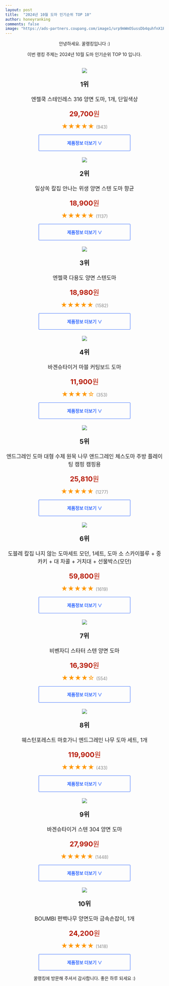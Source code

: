```yaml
---
layout: post
title:  "2024년 10월 도마 인기순위 TOP 10"
author: honeyranking
comments: false
image: "https://ads-partners.coupang.com/image1/urp9mWmOSussDb4quhfnX1PNh4fwZ_vhKka5pKJQUETmbIyiTH7jkqm8gPZScONHgbcBuHdZmDIaJXtH96zluvb50RuvytJz0y39sVcS2-n3erTaAGhku0YF8dMNcN-LiTOVHLUuftLrcYZe2y4KDIKs87AyBmcPflWeXpJ6Vdveusf7P_Bm4fVCN1TBmb5A0YUSdGA6XxJ6ZnFjDrLFitgU-N5W-S_0v46hWa7exdDdpKzyZXdk_dRUllOPmuUrnXiomUeLZEdhlyRkS3tsAuSkYBHSA6kuv9T4f2m740Kuk3xsFAAKSRFAb-0KA6U="
---
```

<p style="text-align: center;">안녕하세요. 꿀랭킹입니다 :)</p>
<p style="text-align: center;">이번 랭킹 주제는 2024년 10월 도마 인기순위 TOP 10 입니다.</p><center><img src="https://ads-partners.coupang.com/image1/urp9mWmOSussDb4quhfnX1PNh4fwZ_vhKka5pKJQUETmbIyiTH7jkqm8gPZScONHgbcBuHdZmDIaJXtH96zluvb50RuvytJz0y39sVcS2-n3erTaAGhku0YF8dMNcN-LiTOVHLUuftLrcYZe2y4KDIKs87AyBmcPflWeXpJ6Vdveusf7P_Bm4fVCN1TBmb5A0YUSdGA6XxJ6ZnFjDrLFitgU-N5W-S_0v46hWa7exdDdpKzyZXdk_dRUllOPmuUrnXiomUeLZEdhlyRkS3tsAuSkYBHSA6kuv9T4f2m740Kuk3xsFAAKSRFAb-0KA6U=" style="margin-top:20px" /></center><p style="text-align: center; font-size: 20px"><b>1위</b></p><p style="text-align: center; font-size: 17px">엔젤쿡 스테인레스 316 양면 도마, 1개, 단일색상</p><p style="text-align: center;"><span style="color: #b61800; font-size: 22px;"><b>29,700</b>원</span></p><p style="text-align: center;"><span style="color: #ff9600; font-size: 20px;">★★★★★ </span><span style="color: #878787;">(943)</span></p><center><a href="https://link.coupang.com/re/AFFSDP?lptag=AF3899140&subid=honeyrank&pageKey=8096845020&itemId=22892847337&vendorItemId=83189291481&traceid=V0-153-66f30c0a047f9520&clickBeacon=4825d4e0-8c3c-11ef-baa4-0ef73a2303fd%7E3&requestid=20241017130000780322129324&token=31850C%7CMIXED"><div style="font-size: 14px; display: inline-block; padding: 15px 90px; color: #346aff; border-radius: 2px; border: 1px solid #346aff; cursor: pointer;"><b>제품정보 더보기 &or;</b></div></a></center><center><img src="https://ads-partners.coupang.com/image1/7bNTNDn2tkBPYEO87ZHq-Jj4kgz8tYluKir53qNyrglL0GMe2nNBEa4DTjnuyGKZzvl8YTKWPP2MVsEhQpMww_w-iCPtH3OIaXBBfsqieVyG6_XAI8GyVIDVjrB8kekVqADZtOf5COlWrNpWXlSW1Bqswv-dH1rW_LLaurEGYFQHcPyIMxDVrtTtKLrsG5CX2TpCxEQKE0kVlQ4bEJPyQZcVVWQCOYheA4_qZHd8bRYrPWleI1aS9utLxSzfFTivnGXT73Nkzgq1FRQILlvVb1pqm1VsUvHUaAmhTbAy7eUksI8wLznzQiq-mg==" style="margin-top:20px" /></center><p style="text-align: center; font-size: 20px"><b>2위</b></p><p style="text-align: center; font-size: 17px">일상쏙 칼집 안나는 위생 양면 스텐 도마 향균</p><p style="text-align: center;"><span style="color: #b61800; font-size: 22px;"><b>18,900</b>원</span></p><p style="text-align: center;"><span style="color: #ff9600; font-size: 20px;">★★★★★ </span><span style="color: #878787;">(1137)</span></p><center><a href="https://link.coupang.com/re/AFFSDP?lptag=AF3899140&subid=honeyrank&pageKey=8033196919&itemId=22467727625&vendorItemId=89881291691&traceid=V0-153-f7f2e066d9aed7a9&requestid=20241017130000780322129324&token=31850C%7CMIXED"><div style="font-size: 14px; display: inline-block; padding: 15px 90px; color: #346aff; border-radius: 2px; border: 1px solid #346aff; cursor: pointer;"><b>제품정보 더보기 &or;</b></div></a></center><center><img src="https://ads-partners.coupang.com/image1/O6dY0LbefbHgJOHKO-p_FLhPJ31Zht-lrfJwK-RniPkjV7Ev0aO15OY0jKgx54h5xJsgILzmik0X6tcJmrhUhscMQs4CMLayV-Gu_1NHTWTh9pfmCgGrC8BPFAhYSWIWKCBRn9lN4LdJ-xlx0qXtSlIzuMwGiS83tWaPti88A-9NkwwQw52JXXXwgwiR9wOAm2fniPRPTzgWa8ZFnMrsfMrYwF-QWoI3W3yBhGP7C1yDH7AjZG__J8z8cFvRpAxi_bQV68oXVO4doPHzg8GHP6SGCh8-rk3EwmYqINhah27JjbdJlFYZ0UE=" style="margin-top:20px" /></center><p style="text-align: center; font-size: 20px"><b>3위</b></p><p style="text-align: center; font-size: 17px">엔젤쿡 다용도 양면 스텐도마</p><p style="text-align: center;"><span style="color: #b61800; font-size: 22px;"><b>18,980</b>원</span></p><p style="text-align: center;"><span style="color: #ff9600; font-size: 20px;">★★★★★ </span><span style="color: #878787;">(1582)</span></p><center><a href="https://link.coupang.com/re/AFFSDP?lptag=AF3899140&subid=honeyrank&pageKey=8096854841&itemId=22892884868&vendorItemId=84100590172&traceid=V0-153-ef65977fc48d04b9&requestid=20241017130000780322129324&token=31850C%7CMIXED"><div style="font-size: 14px; display: inline-block; padding: 15px 90px; color: #346aff; border-radius: 2px; border: 1px solid #346aff; cursor: pointer;"><b>제품정보 더보기 &or;</b></div></a></center><center><img src="https://ads-partners.coupang.com/image1/SJeqRKkj5SrzMELCSEOi-1CvCoFfPR2zpQ0Jd9xSPh_YKdLuo6-vtsM9W85ATJulB66p515XuJAQTXyKqDzryR-jFcEdvu5po3jlPcfg-UQ2T0v066ZlFOXcZeLtaxhqjqZ5tL82WV1BsMK7sJCial79YRU7LgyJkjs8i6hidq5ke_2QjfCe0x6qKeWSiTfl4SPJczhoFj_CxejmOJ2LSFxOE2lLRmR8m6O4IEf7jlj_yF0_XlwU1HjYFy1CYDhAw_JUWz15QZetnYMr9amXR9tTx1cPro_yNQ==" style="margin-top:20px" /></center><p style="text-align: center; font-size: 20px"><b>4위</b></p><p style="text-align: center; font-size: 17px">바겐슈타이거 마블 커팅보드 도마</p><p style="text-align: center;"><span style="color: #b61800; font-size: 22px;"><b>11,900</b>원</span></p><p style="text-align: center;"><span style="color: #ff9600; font-size: 20px;">★★★★☆ </span><span style="color: #878787;">(353)</span></p><center><a href="https://link.coupang.com/re/AFFSDP?lptag=AF3899140&subid=honeyrank&pageKey=7402530083&itemId=19222607996&vendorItemId=86339320372&traceid=V0-153-c77fe943d768031b&requestid=20241017130000780322129324&token=31850C%7CMIXED"><div style="font-size: 14px; display: inline-block; padding: 15px 90px; color: #346aff; border-radius: 2px; border: 1px solid #346aff; cursor: pointer;"><b>제품정보 더보기 &or;</b></div></a></center><center><img src="https://ads-partners.coupang.com/image1/3uSaiR948jJ7v_qi3tg_jIVLlRHK9QAHN08bFZxtwUK682D1UQ4Y_YJth1N4wYg_k4Pojta4sNKF6KS1W0swcNicHeOujMkL37wcNoXIA-c2UP3Gb7zy_WO8hUXrNbu2B-D7pieqYJfHK1tg3DF_7ssbqA8R4a-E4msUJwCwJundRxdXpjqgWwmTLtPqPFzcnZYHQSHFo8GBEZbrFFZ2NEpuDOwIrHt6IkO3BmuMHVSYFCMqBnGHCuyNg3cYyke4-6iFuzaM3yBbEXJq1NzYpP22wQCxZEWFyxcb82X2h2Y5i9GvLjt7j4g=" style="margin-top:20px" /></center><p style="text-align: center; font-size: 20px"><b>5위</b></p><p style="text-align: center; font-size: 17px">엔드그레인 도마 대형 수제 원목 나무 앤드그레인 체스도마 주방 플레이팅 캠핑 캠핑용</p><p style="text-align: center;"><span style="color: #b61800; font-size: 22px;"><b>25,810</b>원</span></p><p style="text-align: center;"><span style="color: #ff9600; font-size: 20px;">★★★★★ </span><span style="color: #878787;">(1277)</span></p><center><a href="https://link.coupang.com/re/AFFSDP?lptag=AF3899140&subid=honeyrank&pageKey=6842279772&itemId=16274087144&vendorItemId=85850748106&traceid=V0-153-08406d2268e28879&requestid=20241017130000780322129324&token=31850C%7CMIXED"><div style="font-size: 14px; display: inline-block; padding: 15px 90px; color: #346aff; border-radius: 2px; border: 1px solid #346aff; cursor: pointer;"><b>제품정보 더보기 &or;</b></div></a></center><center><img src="https://ads-partners.coupang.com/image1/81XfH9yx8VxNLKB48zJJSyQdtVnHNUxueubDaBs75mungWB53sOA9jvpagpGur1arrUqnqQY5xYHnROZ-w9SkJWtooL4SkhPpACzdwB0oulcV17uJHKdCRVUgs5mInJjfCEGBKlMuydnCxh_HtLQZWh0zcQWQQOZ2HETrLv0mPiWtP-mpS_ValbvRxLXA44EZpmaQlewG5uoZORVv768jZAo9kaAA7DqCOjjm-poGJkRAuCpEEIZUSZ4cExU5hIuf5wpQOQtdjC4P2gPbJ4OxoOorNSnxh7WewwcA9SuGg==" style="margin-top:20px" /></center><p style="text-align: center; font-size: 20px"><b>6위</b></p><p style="text-align: center; font-size: 17px">도블레 칼집 나지 않는 도마세트 모던, 1세트, 도마 소 스카이블루 + 중 카키 + 대 차콜 + 거치대 + 선물박스(모던)</p><p style="text-align: center;"><span style="color: #b61800; font-size: 22px;"><b>59,800</b>원</span></p><p style="text-align: center;"><span style="color: #ff9600; font-size: 20px;">★★★★★ </span><span style="color: #878787;">(1619)</span></p><center><a href="https://link.coupang.com/re/AFFSDP?lptag=AF3899140&subid=honeyrank&pageKey=7464904073&itemId=19465784456&vendorItemId=5010012053&traceid=V0-153-31b0717a9dd5ffbc&clickBeacon=4825d4e0-8c3c-11ef-b749-c4818f577d3e%7E3&requestid=20241017130000780322129324&token=31850C%7CMIXED"><div style="font-size: 14px; display: inline-block; padding: 15px 90px; color: #346aff; border-radius: 2px; border: 1px solid #346aff; cursor: pointer;"><b>제품정보 더보기 &or;</b></div></a></center><center><img src="https://ads-partners.coupang.com/image1/Z_bsDGLXCYeS1mY2Zw_1936TrjErN5EnLejqsU3JDfDi4zLxecS5kc6h8ju2bqPragei74PLWXYcE3g6ugfkBhWPtiNrQgfpVJwha0XqeMa1ud-4K8NIUnuC_WlEj92MseSM3M-4ux2neaqNaQhvNNcm2sNP0fCjRSuLcmZ-f_ANgLTUc2ygyS517tmNw58UYrC05qViOhfrOhVqhTLeIwVKBxyxJA9_P87BgJBEk6URG5cl-qvu58KVNEK__E1YPKXLGbTzR9wMXAIBB0jFbDcPNV-3FBL5DR73" style="margin-top:20px" /></center><p style="text-align: center; font-size: 20px"><b>7위</b></p><p style="text-align: center; font-size: 17px">비벤자디 스타터 스텐 양면 도마</p><p style="text-align: center;"><span style="color: #b61800; font-size: 22px;"><b>16,390</b>원</span></p><p style="text-align: center;"><span style="color: #ff9600; font-size: 20px;">★★★★☆ </span><span style="color: #878787;">(554)</span></p><center><a href="https://link.coupang.com/re/AFFSDP?lptag=AF3899140&subid=honeyrank&pageKey=7830214812&itemId=21294430265&vendorItemId=88354252377&traceid=V0-153-d46e74f38680c062&requestid=20241017130000780322129324&token=31850C%7CMIXED"><div style="font-size: 14px; display: inline-block; padding: 15px 90px; color: #346aff; border-radius: 2px; border: 1px solid #346aff; cursor: pointer;"><b>제품정보 더보기 &or;</b></div></a></center><center><img src="https://ads-partners.coupang.com/image1/5i2hV1oUGA05cL6D5qv5oj5mwPEwLrJIIrFPFTkLvoAgZecc8T8mbvTC4UXUNAmX8RK5cZhrQm2GO7gcXhlqPpzMZWEExtlVdNK_ZaWswY2jrkl3lxOvBWvY3bwHtmzJW4Q3NpunqqAmw7a4QkkIdg3HevP20j9JNtmVXXviMNaAGxRLtnCO52_Ab6tfD99ZOYzVrwllUQ_4glOkcEkv4X9XZIjA_xZZpZkA71SWDRK0Zx347UzdcOD8LPFTYOJZIOdLXhoSuQUrvG2GPGuMqRP55-39mB-tiX5dULX70AD-9yNkFpLEVeIjs2sewTE=" style="margin-top:20px" /></center><p style="text-align: center; font-size: 20px"><b>8위</b></p><p style="text-align: center; font-size: 17px">웨스턴포레스트 마호가니 엔드그레인 나무 도마 세트, 1개</p><p style="text-align: center;"><span style="color: #b61800; font-size: 22px;"><b>119,900</b>원</span></p><p style="text-align: center;"><span style="color: #ff9600; font-size: 20px;">★★★★★ </span><span style="color: #878787;">(433)</span></p><center><a href="https://link.coupang.com/re/AFFSDP?lptag=AF3899140&subid=honeyrank&pageKey=5940532057&itemId=10586244107&vendorItemId=90518924776&traceid=V0-153-a804f79c86cfe355&clickBeacon=4825d4e0-8c3c-11ef-9311-d74d8d6d2433%7E3&requestid=20241017130000780322129324&token=31850C%7CMIXED"><div style="font-size: 14px; display: inline-block; padding: 15px 90px; color: #346aff; border-radius: 2px; border: 1px solid #346aff; cursor: pointer;"><b>제품정보 더보기 &or;</b></div></a></center><center><img src="https://ads-partners.coupang.com/image1/qjWfw0bu9zs1q5lEqjkfnbA3Y5QTyX3rK52lo_sK037Hn_5ww8GL8JS1n0gKWyTWMvAehccoRaYRZZGgI52kOOoBS1c50D_6Ze0QFNvjOg5HVIGa3mPdW_-GQXhzxNecWGRZj2DsJlLqnNFuexBJf_nnRSzVIhp7cuZRBEmETtqc6pryqnE8s-qhjKIK5zsGD7DOuPqjpimSaI1K2sA4DHrV0igRlwydpJEk2XlFewg07934omtSn4S6LY2DsnZtCYcjIeDyMiyzLfxtU2c3PdGKiU6A6BoQ-JI=" style="margin-top:20px" /></center><p style="text-align: center; font-size: 20px"><b>9위</b></p><p style="text-align: center; font-size: 17px">바겐슈타이거 스텐 304 양면 도마</p><p style="text-align: center;"><span style="color: #b61800; font-size: 22px;"><b>27,990</b>원</span></p><p style="text-align: center;"><span style="color: #ff9600; font-size: 20px;">★★★★★ </span><span style="color: #878787;">(1448)</span></p><center><a href="https://link.coupang.com/re/AFFSDP?lptag=AF3899140&subid=honeyrank&pageKey=7110158461&itemId=17772503642&vendorItemId=84936688334&traceid=V0-153-c4b78974e403e623&requestid=20241017130000780322129324&token=31850C%7CMIXED"><div style="font-size: 14px; display: inline-block; padding: 15px 90px; color: #346aff; border-radius: 2px; border: 1px solid #346aff; cursor: pointer;"><b>제품정보 더보기 &or;</b></div></a></center><center><img src="https://ads-partners.coupang.com/image1/zyV8LnX87m-xj-I_zyPyyKOqAFTk074O3jEqr0xXmz2O2f14Z2cM_YrcqIqWmNPHadT1vubC3-J52XsyzwZkt5EsKa8qNI8IxzPMbTw_t2hQgzp0KfzuKh91UpvMvdwSzfpmSnsa6QKAkdDmVu7j3vKbscKYzrBLwoR7yhL_6wQOYPNSD_ceuxSvQWy9LF0HRXRh2gkcCXLIulJjRl5snmh910IL6ajRKdtEt5sGmEFb3tcRCsLvrHNnH7Pbdc0iq7cadTEYgNzp0r2JhV2YEZ6WA1guitoEHMFvhq8EWOC9ZKDBTkaRamNLcrOJHQ==" style="margin-top:20px" /></center><p style="text-align: center; font-size: 20px"><b>10위</b></p><p style="text-align: center; font-size: 17px">BOUMBI 편백나무 양면도마 금속손잡이, 1개</p><p style="text-align: center;"><span style="color: #b61800; font-size: 22px;"><b>24,200</b>원</span></p><p style="text-align: center;"><span style="color: #ff9600; font-size: 20px;">★★★★★ </span><span style="color: #878787;">(1418)</span></p><center><a href="https://link.coupang.com/re/AFFSDP?lptag=AF3899140&subid=honeyrank&pageKey=7728040972&itemId=20758712307&vendorItemId=90764216489&traceid=V0-153-0345cc90c7eb143a&clickBeacon=4825d4e0-8c3c-11ef-84d4-e40686c346c0%7E3&requestid=20241017130000780322129324&token=31850C%7CMIXED"><div style="font-size: 14px; display: inline-block; padding: 15px 90px; color: #346aff; border-radius: 2px; border: 1px solid #346aff; cursor: pointer;"><b>제품정보 더보기 &or;</b></div></a></center><p style="text-align: center;">꿀랭킹에 방문해 주셔서 감사합니다. 좋은 하루 되세요 :)</p>